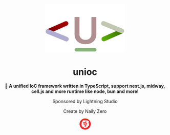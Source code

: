 <div align="center">

<img src="../logo.svg" width="250" />

# unioc

**🎉 A unified IoC framework written in TypeScript, support nest.js, midway, cell.js and more runtime like node, bun and more!**

Sponsored by Lightning Studio

Create by Naily Zero

<img src="../lightning.png" width="35" />
</div>

